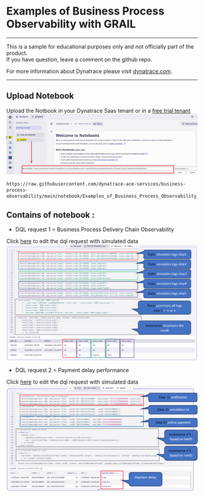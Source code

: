 # Examples of Business Process Observability with GRAIL
---

This is a sample for educational purposes only and not officially part of the product.  
If you have question, leave a comment on the github repo.  

For more information about Dynatrace please visit [dynatrace.com](https://www.dynatrace.com).

---
## Upload Notebook
Upload the Notbook in your Dynatrace Saas tenant or in a [free trial tenant](https://www.dynatrace.com/trial) 
![Upload](https://github.com/dynatrace-ace-services/business-process-observability/blob/main/assets/upload_notebook.png?raw=true)

    https://raw.githubusercontent.com/dynatrace-ace-services/business-process-observability/main/notebook/Examples_of_Business_Process_Observability_with_GRAIL.json  

## Contains of notebook : 

- DQL request 1 = Business Process Delivery Chain Observability 

Click [here](https://raw.githubusercontent.com/dynatrace-ace-services/business-process-observability/main/assets/dql1.txt) to edit the dql request with simulated data
![dql1](https://github.com/dynatrace-ace-services/business-process-observability/blob/main/assets/dql_request1.png?raw=true)

    
- DQL request 2 = Payment delay performance

Click [here](https://raw.githubusercontent.com/dynatrace-ace-services/business-process-observability/main/assets/dql2.txt) to edit the dql request with simulated data
![dql1](https://github.com/dynatrace-ace-services/business-process-observability/blob/main/assets/dql_request2.png?raw=true)

